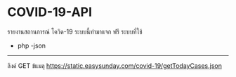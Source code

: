 # COVID-19-API
รายงานสถานการณ์ โควิด-19 
ระบบนี้ทำมาแจก ฟรี 
ระบบที่ใช้
- php
-json
-----
ลิงค์ GET ข้แมลุ
https://static.easysunday.com/covid-19/getTodayCases.json
